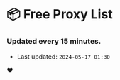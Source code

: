 # :package: Free Proxy List
### Updated every 15 minutes.

- Last updated: `2024-05-17 01:30`

:heart:
